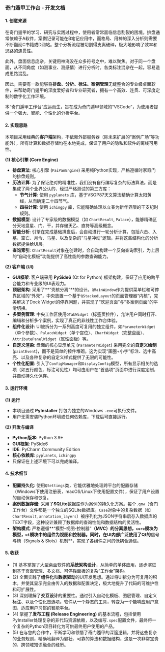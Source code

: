 ### **奇门遁甲工作台 - 开发文档**

#### **1. 创意来源**

在奇门遁甲的学习、研究与实践过程中，使用者常常面临信息割裂的困境。排盘通常依赖于A软件，案例记录可能在B笔记应用中，而格局、用神的深入分析则需要不断翻阅C书籍或D网站。整个分析流程被切割得支离破碎，极大地影响了效率和思路的连贯性。

此外，盘面信息庞杂，关键用神淹没在众多符号之中，难以聚焦。对于同一个盘面，从不同角度（如测事业、测感情）进行分析时，各类标注混杂在一起，容易造成思路混乱。

因此，需要有一款能够将**排盘、分析、标注、案例管理**无缝整合的专业级桌面软件，来帮助奇门遁甲的深度爱好者和专业研究者，拥有一个高效、连贯、可深度定制的数字化工作环境。

本“奇门遁甲工作台”应运而生，旨在成为奇门遁甲领域的“VSCode”，为使用者提供一个强大、智能、个性化的分析平台。

#### **2. 实现思路**

本项目采用经典的**客户端**架构，不依赖外部服务器（除未来扩展的“案例广场”等功能外），所有计算和数据存储均在本地完成，保证了用户的隐私和软件的离线可用性。

**(1) 核心引擎 (Core Engine)**

*   **排盘算法**: 核心引擎 (`PaiPanEngine`) 采用纯Python实现，严格遵循时家奇门的排盘规则。
*   **历法计算**: 为了保证绝对的精准性，我们没有自行编写复杂的历法算法，而是集成了两个业界公认的、经过严格测试的第三方库：
    *   **节气计算**: 使用 `pyplanets` 库，基于VSOP87天文算法精确计算太阳黄经，从而确定二十四节气。
    *   **四柱计算**: 使用 `ichingpy` 库，它能精确处理以立春为新年界限的干支纪时规则。
*   **数据模型**: 设计了专家级的数据模型（如 `ChartResult`, `Palace`），能够精确区分天地盘星、门、干，并存储天乙、直符等高级概念。
*   **智能分析**: 引擎在完成基础排盘后，会自动进行一轮分析计算，包括六击、入墓、空亡、月令、马星、以及复杂的“马星冲动”逻辑，并将这些结构化的分析数据提供给UI层。
*   **查询索引**: `ChartResult`对象在创建时，会自动构建一个反向查询索引，为上层的“自动化模板”功能提供了高性能的参数查询能力。

**(2) 客户端 (UI)**

*   **GUI框架**: 客户端采用 **PySide6** (Qt for Python) 框架构建，保证了应用的跨平台能力和专业级的UI表现力。
*   **顶层架构**: 采用了**“壳核分离”**的设计。`QMainWindow`作为提供菜单栏和可停靠区域的“外壳”，中央放置一个基于`QStackedLayout`的页面管理器“内核”，完美解决了Dock Widget的停靠问题，并实现了“欢迎页面”与“多案例页面”的平滑切换。
*   **多案例管理**: 中央工作区使用`QTabWidget`（标签页控件），允许用户同时打开、编辑和分析多个案例，实现了真正的非线性工作台体验。
*   **组件化设计**: UI被拆分为一系列高度可复用的独立组件，如`ParameterWidget`（单个参数）、`PalaceWidget`（单个宫位）、`ChartWidget`（完整盘面）、`AttributePanelWidget`（属性面板）等。
*   **自定义渲染**: 盘面的核心显示单元 (`ParameterWidget`) 采用完全的**自定义绘制** (`paintEvent`)，而不是简单的控件堆砌。这为实现“画圈+小字”标注、选中高亮、以及各种复杂的自定义样式提供了无限的可能性。
*   **个性化配置**: 引入了`ConfigManager`和`DisplayConfig`模型，所有显示相关的选项（如五行颜色、标注可见性）均可由用户在“首选项”页面中进行深度定制，并自动持久化保存。

#### **3. 运行环境**

**(1) 运行**
*   本项目通过 **PyInstaller** 打包为独立的Windows `.exe`可执行文件。
*   用户无需安装Python环境或任何依赖库，下载后可直接运行。

**(2) 开发与编译**
*   **Python版本**: Python 3.9+
*   **GUI框架**: PySide6
*   **IDE**: PyCharm Community Edition
*   **核心依赖库**: `pyplanets`, `ichingpy`
*   只保证在上述环境下可以完成编译。

#### **4. 技术细节**

*   **配置持久化**: 使用`QSettings`类，它能优雅地处理跨平台的配置存储（Windows下使用注册表，macOS/Linux下使用配置文件），保证了用户设置的自动保存和恢复。
*   **案例数据存储**: 采用了**SQLite**数据库作为案例的持久化方案。每个`.qmw`（奇门工作台）文件都是一个独立的SQLite数据库。`Case`对象中的复杂数据（如`ChartResult`, `annotation_layers`）被序列化为JSON字符串后存入数据库的TEXT字段，这种设计兼顾了数据库的查询性能和数据结构的灵活性。
*   **架构模式**: 严格遵循**“模型-视图-控制器”**（MVC）的分离思想。`core`模块为模型，`ui`模块中的组件为视图和控制器。同时，在UI内部广泛使用了Qt的**信号与槽（Signals & Slots）机制**，实现了各组件之间的低耦合通信。

#### **5. 收获**

*   (1) 基本掌握了大型桌面软件的**系统架构设计**，从简单的单体应用，逐步演进到基于页面管理、多文档、可停靠面板的复杂“工作台”架构。
*   (2) 全面实践了**组件化**和**数据驱动**的UI开发思想。通过将UI拆分为可复用的积木，并使其显示完全由传入的数据和配置决定，极大地提升了代码的可维护性和可扩展性。
*   (3) 深刻理解了**交互设计**的重要性。通过引入自动化模板、图层管理、自定义标注、以及个性化首选项，软件从一个静态的工具，转变为一个能响应用户意图、适应用户习惯的智能平台。
*   (4) 掌握了**发布工程 (Release Engineering)** 的基本流程，包括使用PyInstaller处理复杂的非代码资源依赖，以及编写`.spec`配置文件，最终将一个复杂的Python项目转化为可供最终用户使用的产品。
*   (5) 在与您的合作中，不断学习和领悟了奇门遁甲的深邃逻辑，并将这些复杂的业务规则，精确地翻译为健壮、可靠的算法和数据结构，这是一次非常宝贵的、跨领域知识融合的经历。